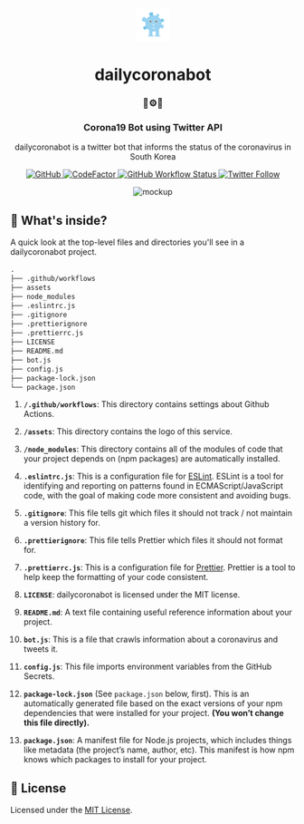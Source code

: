 <p align="center">
  <a href="https://twitter.com/dailycoronabot">
    <img alt="dailycoronabot" src="./assets/corona.png" width="60" />
  </a>
</p>
<h1 align="center">
  dailycoronabot
</h1>

<h3 align="center">
  🦠⚙️🤖
</h3>

<h3 align="center">
  Corona19 Bot using Twitter API
</h3>

<p align="center">
  dailycoronabot is a twitter bot that informs the status of the coronavirus in South Korea
</p>

<p align="center">
  <a href="LICENSE">
    <img alt="GitHub" src="https://img.shields.io/github/license/jongwooo/dailycoronabot?color=blue">
  </a> 
  <a href="https://www.codefactor.io/repository/github/jongwooo/dailycoronabot">
    <img alt="CodeFactor" src="https://www.codefactor.io/repository/github/jongwooo/dailycoronabot/badge">
  </a>
  <a href="https://github.com/jongwooo/dailycoronabot/actions?query=workflow%3A%22Post+Tweet%22">
    <img alt="GitHub Workflow Status" src="https://github.com/jongwooo/dailycoronabot/workflows/Post%20Tweet/badge.svg">
  </a>
  <a href="https://twitter.com/dailycoronabot">
    <img alt="Twitter Follow" src="https://img.shields.io/twitter/follow/dailycoronabot?style=social">
  </a>
</p>

<p align="center">
  <img alt="mockup" src="https://dailycoronabot-bucket.s3.ap-northeast-2.amazonaws.com/assets/images/mockup.png" />
</p>

## 🧐 What's inside?

A quick look at the top-level files and directories you'll see in a dailycoronabot project.

    .
    ├── .github/workflows
    ├── assets
    ├── node_modules
    ├── .eslintrc.js
    ├── .gitignore
    ├── .prettierignore
    ├── .prettierrc.js
    ├── LICENSE
    ├── README.md
    ├── bot.js
    ├── config.js
    ├── package-lock.json
    └── package.json

1.  **`/.github/workflows`**: This directory contains settings about Github Actions.

2.  **`/assets`**: This directory contains the logo of this service. 

3.  **`/node_modules`**: This directory contains all of the modules of code that your project depends on (npm packages) are automatically installed.

4.  **`.eslintrc.js`**: This is a configuration file for [ESLint](https://eslint.org/). ESLint is a tool for identifying and reporting on patterns found in ECMAScript/JavaScript code, with the goal of making code more consistent and avoiding bugs.

5.  **`.gitignore`**: This file tells git which files it should not track / not maintain a version history for.

6.  **`.prettierignore`**: This file tells Prettier which files it should not format for.

7.  **`.prettierrc.js`**: This is a configuration file for [Prettier](https://prettier.io/). Prettier is a tool to help keep the formatting of your code consistent.

8.  **`LICENSE`**: dailycoronabot is licensed under the MIT license.

9.  **`README.md`**: A text file containing useful reference information about your project.

10.  **`bot.js`**: This is a file that crawls information about a coronavirus and tweets it.

11. **`config.js`**: This file imports environment variables from the GitHub Secrets.

12. **`package-lock.json`** (See `package.json` below, first). This is an automatically generated file based on the exact versions of your npm dependencies that were installed for your project. **(You won’t change this file directly).**

13. **`package.json`**: A manifest file for Node.js projects, which includes things like metadata (the project’s name, author, etc). This manifest is how npm knows which packages to install for your project.

## 📝 License

Licensed under the [MIT License](LICENSE).
